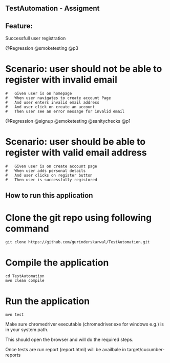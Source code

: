 ## TestAutomation - Assigment

## Feature: 
Successfull user registration

  @Regression @smoketesting @p3
# Scenario: user should not be able to register with invalid email
	#	Given user is on homepage
	#	When user navigates to create account Page
	#	And user enters invalid email address
	# 	And user click on create an account
	# 	Then user see an error message for invalid email	
		
  @Regression @signup @smoketesting @sanitychecks @p1
# Scenario: user should be able to register with valid email address
	#	Given user is on create account page
	# 	When user adds personal details
	# 	And user clicks on register button
	# 	Then user is successfully registored


## How to run this application

# Clone the git repo using following command

```git clone https://github.com/gurinderskarwal/TestAutomation.git```

# Compile the application

```
cd TestAutomation
mvn clean compile
```
	
# Run the application
	
```mvn test ```
	
Make sure chromedriver executable (chromedriver.exe for windows e.g.) is in your system path.

This should open the browser and will do the required steps.

Once tests are run report (report.html) will be availbale in target/cucumber-reports
